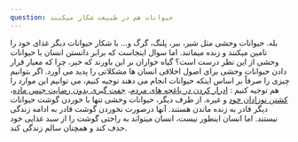 ```yaml
---
question: حیوانات هم در طبیعت شکار میکنند
---
```

بله. حیوانات وحشی مثل شیر، ببر، پلنگ، گرگ و... با شکار حیوانات دیگر غذای خود را تامین میکنند و زنده میمانند. اما سوال اینجاست که برابر دانستن انسان با حیوانات وحشی از این نظر درست است؟ گیاه خواران بر این باورند که خیر، چرا که معیار قرار دادن حیوانات وحشی برای اصول اخلاقی انسان ها مشکلاتی را پدید می آورد. اگر بتوانیم چیزی را صرفاً بر اساس اینکه حیوانات انجام می دهند توجیه کنیم، می توانیم این موارد را هم توجیه کنیم :
 [ادرار کردن در باغچه های مردم]، [جفت گیری بدون رضایت جنس ماده]، [کشتن نوزادان خود] و غیره.
از طرف دیگر، حیوانات وحشی تنها با خوردن گوشت حیوانات دیگر قادر به زنده ماندن هستند. آنها درصورت نخوردن گوشت قادر به ادامه زندگی نیستند. اما انسان اینطور نیست، انسان میتواند به راحتی گوشت را از سبد غذایی خود حذف کند و همچنان سالم زندگی کند.

[ادرار کردن در باغچه های مردم]: https://www.housebeautiful.com/uk/garden/a40020473/stop-dog-wee-killing-grass
[جفت گیری بدون رضایت جنس ماده]: https://en.wikipedia.org/wiki/Sexual_coercion_among_animals
[کشتن نوزادان خود]: https://www.nationalgeographic.com/science/article/140328-sloth-bear-zoo-infanticide-chimps-bonobos-animals
